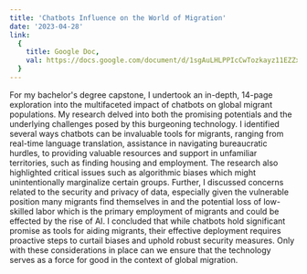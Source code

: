 ```yaml
---
title: 'Chatbots Influence on the World of Migration'
date: '2023-04-28'
link:
  {
    title: Google Doc,
    val: https://docs.google.com/document/d/1sgAuLHLPPIcCwTozkayz11EZZxEpNr6HSMLp1gSaKaY/edit?usp=sharing,
  }
---
```


For my bachelor's degree capstone, I undertook an in-depth, 14-page exploration into the multifaceted impact of chatbots on global migrant populations. My research delved into both the promising potentials and the underlying challenges posed by this burgeoning technology. I identified several ways chatbots can be invaluable tools for migrants, ranging from real-time language translation, assistance in navigating bureaucratic hurdles, to providing valuable resources and support in unfamiliar territories, such as finding housing and employment. The research also highlighted critical issues such as algorithmic biases which might unintentionally marginalize certain groups. Further, I discussed concerns related to the security and privacy of data, especially given the vulnerable position many migrants find themselves in and the potential loss of low-skilled labor which is the primary employment of migrants and could be effected by the rise of AI. I concluded that while chatbots hold significant promise as tools for aiding migrants, their effective deployment requires proactive steps to curtail biases and uphold robust security measures. Only with these considerations in place can we ensure that the technology serves as a force for good in the context of global migration.
